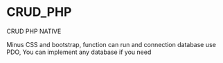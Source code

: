 # CRUD_PHP
CRUD PHP NATIVE

Minus CSS and bootstrap, function can run and connection database use PDO, You can implement any database if you need
